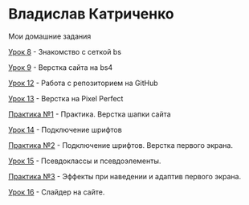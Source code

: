 # Владислав Катриченко
Мои домашние задания

[Урок 8](arachidi.github.io/lesson_8/ "Знакомство с сеткой bs") - Знакомство с сеткой bs

[Урок 9](arachidi.github.io/lesson_9/ "Верстка сайта на bs4") - Верстка сайта на bs4

[Урок 12](arachidi.github.io "Работа с репозиторием на GitHub") - Работа с репозиторием на GitHub

[Урок 13](arachidi.github.io/lesson_13/ "Адаптивная верстка") - Верстка на Pixel Perfect

[Практика №1](arachidi.github.io/lesson_14/ "Практика") - Практика. Верстка шапки сайта

[Урок 14](arachidi.github.io/lesson_14_1/ "Шрифты") - Подключение шрифтов

[Практика №2](arachidi.github.io/practice_2/ "Подключение шрифтов. Верстка первого экрана.") - Подключение шрифтов. Верстка первого экрана.

[Урок 15](arachidi.github.io/lesson_15/ "Псевдоклассы и псевдоэлементы") - Псевдоклассы и псевдоэлементы.

[Практика №3](arachidi.github.io/practice_3/ "Эффекты при наведении и адаптив первого экрана") - Эффекты при наведении и адаптив первого экрана.

[Урок 16](arachidi.github.io/lesson_16/ "Слайдер на сайте") - Слайдер на сайте.
